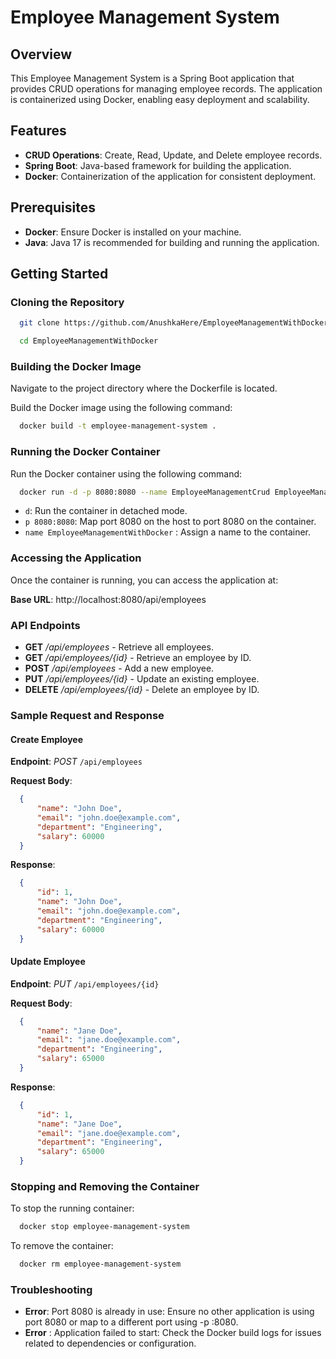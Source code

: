 # Employee Management System

## Overview

This Employee Management System is a Spring Boot application that provides CRUD operations for managing employee records. The application is containerized using Docker, enabling easy deployment and scalability.

## Features

- **CRUD Operations**: Create, Read, Update, and Delete employee records.
- **Spring Boot**: Java-based framework for building the application.
- **Docker**: Containerization of the application for consistent deployment.

## Prerequisites

- **Docker**: Ensure Docker is installed on your machine.
- **Java**: Java 17 is recommended for building and running the application.

## Getting Started

### Cloning the Repository

```bash
  git clone https://github.com/AnushkaHere/EmployeeManagementWithDocker.git
```
```bash
  cd EmployeeManagementWithDocker
```
### Building the Docker Image
Navigate to the project directory where the Dockerfile is located.

Build the Docker image using the following command:

```bash
  docker build -t employee-management-system .
```

### Running the Docker Container
Run the Docker container using the following command:

```bash
  docker run -d -p 8080:8080 --name EmployeeManagementCrud EmployeeManagementCrud
```
- `d`: Run the container in detached mode.
- `p 8080:8080`: Map port 8080 on the host to port 8080 on the container.
- `name EmployeeManagementWithDocker` : Assign a name to the container.

### Accessing the Application
Once the container is running, you can access the application at:

**Base URL**: http://localhost:8080/api/employees

### API Endpoints
- **GET** */api/employees* - Retrieve all employees.
- **GET** */api/employees/{id}* - Retrieve an employee by ID.
- **POST** */api/employees* - Add a new employee.
- **PUT** */api/employees/{id}* - Update an existing employee.
- **DELETE** */api/employees/{id}* - Delete an employee by ID.

### Sample Request and Response

#### Create Employee
**Endpoint**: *POST* `/api/employees`

**Request Body**:

```json
  {
      "name": "John Doe",
      "email": "john.doe@example.com",
      "department": "Engineering",
      "salary": 60000
  }
```
**Response**:

```json
  {
      "id": 1,
      "name": "John Doe",
      "email": "john.doe@example.com",
      "department": "Engineering",
      "salary": 60000
  }
```

#### Update Employee
**Endpoint**: *PUT* `/api/employees/{id}`

**Request Body**:

```json
  {
      "name": "Jane Doe",
      "email": "jane.doe@example.com",
      "department": "Engineering",
      "salary": 65000
  }
```
**Response**:

```json
  {
      "id": 1,
      "name": "Jane Doe",
      "email": "jane.doe@example.com",
      "department": "Engineering",
      "salary": 65000
  }
```

### Stopping and Removing the Container
To stop the running container:

```bash
  docker stop employee-management-system
```

To remove the container:

```bash
  docker rm employee-management-system
```

### Troubleshooting
- **Error**: Port 8080 is already in use: Ensure no other application is using port 8080 or map to a different port using -p <host-port>:8080.
- **Error** : Application failed to start: Check the Docker build logs for issues related to dependencies or configuration.
